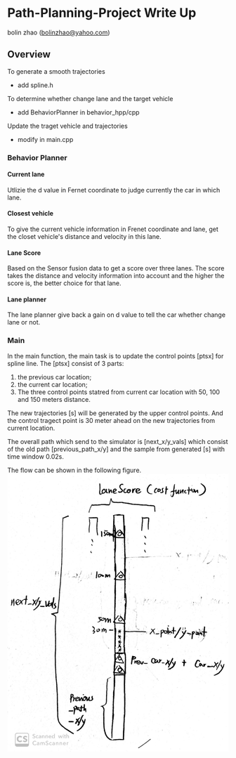 # Path-Planning-Project Write Up
bolin zhao (bolinzhao@yahoo.com)

## Overview
To generate a smooth trajectories
- add spline.h

To determine whether change lane and the target vehicle
- add BehaviorPlanner in behavior_hpp/cpp

Update the traget vehicle and trajectories
- modify in main.cpp

### Behavior Planner
#### Current lane
Utlizie the d value in Fernet coordinate to judge currently the car in which lane.
#### Closest vehicle
To give the current vehicle information in Frenet coordinate and lane, get the closet vehicle's distance and velocity in this lane.
#### Lane Score
Based on the Sensor fusion data to get a score over three lanes. The score takes the distance and velocity information into account and the higher the score is, the better choice for that lane.
#### Lane planner
The lane planner give back a gain on d value to tell the car whether change lane or not.

### Main
In the main function, the main task is to update the control points [ptsx] for spline line.
The [ptsx] consist of 3 parts:
1) the previous car location;
2) the current car location;
3) The three control points statred from current car location with 50, 100 and 150 meters distance.

The new trajectories [s] will be generated by the upper control points. And the control tragect point is 30 meter ahead on the new trajectories from current location.

The overall path which send to the simulator is [next_x/y_vals] which consist of the old path [previous_path_x/y] and the sample from generated [s] with time window 0.02s.

The flow can be shown in the following figure.  
![Overall Path](https://github.com/berlala/CarND-Path-Planning-Project/blob/master/path_gene.jpg)
